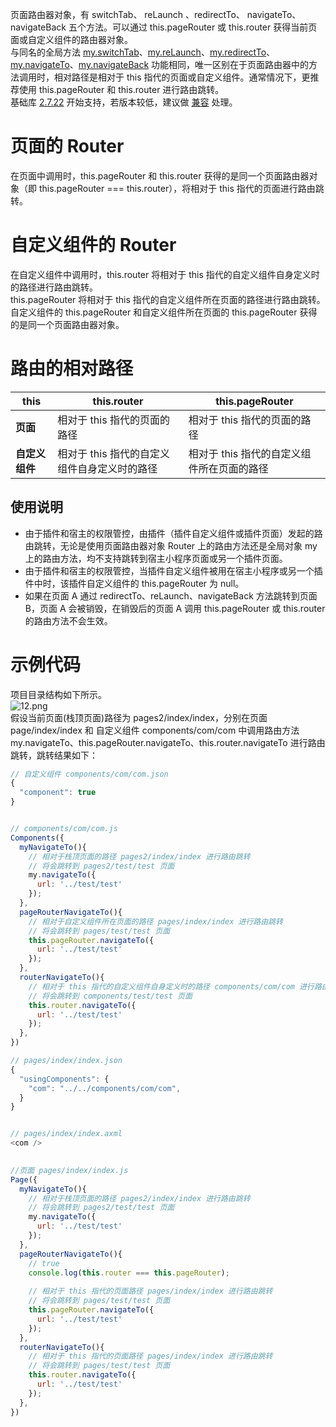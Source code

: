 页面路由器对象，有 switchTab、 reLaunch 、redirectTo、 navigateTo、 navigateBack 五个方法。可以通过 this.pageRouter 或 this.router 获得当前页面或自定义组件的路由器对象。<br />与同名的全局方法 [my.switchTab](https://opendocs.alipay.com/mini/api/ui-tabbar)、[my.reLaunch](https://opendocs.alipay.com/mini/api/hmn54z)、[my.redirectTo](https://opendocs.alipay.com/mini/api/fh18ky)、[my.navigateTo](https://opendocs.alipay.com/mini/api/zwi8gx)、[my.navigateBack](https://opendocs.alipay.com/mini/api/kc5zbx) 功能相同，唯一区别在于页面路由器中的方法调用时，相对路径是相对于 this 指代的页面或自定义组件。通常情况下，更推荐使用 this.pageRouter 和 this.router 进行路由跳转。<br />基础库 [2.7.22](https://opendocs.alipay.com/mini/framework/lib-upgrade-v2) 开始支持，若版本较低，建议做 [兼容](https://opendocs.alipay.com/mini/framework/compatibility) 处理。

# 页面的 Router
在页面中调用时，this.pageRouter 和 this.router 获得的是同一个页面路由器对象（即 this.pageRouter === this.router），将相对于 this 指代的页面进行路由跳转。

# 自定义组件的 Router
在自定义组件中调用时，this.router 将相对于 this 指代的自定义组件自身定义时的路径进行路由跳转。<br />this.pageRouter 将相对于 this 指代的自定义组件所在页面的路径进行路由跳转。自定义组件的 this.pageRouter 和自定义组件所在页面的 this.pageRouter  获得的是同一个页面路由器对象。

# 路由的相对路径
| **this** | **this.router** | **this.pageRouter** |
| --- | --- | --- |
| **页面** | 相对于 this 指代的页面的路径 | 相对于 this 指代的页面的路径 |
| **自定义组件** | 相对于 this 指代的自定义组件自身定义时的路径 | 相对于 this 指代的自定义组件所在页面的路径 |


## 使用说明

- 由于插件和宿主的权限管控，由插件（插件自定义组件或插件页面）发起的路由跳转，无论是使用页面路由器对象 Router 上的路由方法还是全局对象 my 上的路由方法，均不支持跳转到宿主小程序页面或另一个插件页面。
- 由于插件和宿主的权限管控，当插件自定义组件被用在宿主小程序或另一个插件中时，该插件自定义组件的 this.pageRouter 为 null。
- 如果在页面 A 通过 redirectTo、reLaunch、navigateBack 方法跳转到页面 B，页面 A 会被销毁，在销毁后的页面 A 调用 this.pageRouter 或 this.router 的路由方法不会生效。

# 示例代码
项目目录结构如下所示。<br />![12.png](https://cdn.nlark.com/yuque/0/2022/png/179989/1658209600139-81520d04-02bd-49a1-8a42-c9dbe2e85ba5.png#align=left&display=inline&height=267&margin=%5Bobject%20Object%5D&name=12.png&originHeight=534&originWidth=256&size=26153&status=done&style=none&width=128)<br />假设当前页面(栈顶页面)路径为 pages2/index/index，分别在页面 page/index/index 和 自定义组件 components/com/com 中调用路由方法 my.navigateTo、this.pageRouter.navigateTo、this.router.navigateTo 进行路由跳转，跳转结果如下：
```javascript
// 自定义组件 components/com/com.json
{
  "component": true
}


// components/com/com.js
Components({
  myNavigateTo(){
    // 相对于栈顶页面的路径 pages2/index/index 进行路由跳转
    // 将会跳转到 pages2/test/test 页面
    my.navigateTo({
      url: '../test/test'
    });
  },
  pageRouterNavigateTo(){
    // 相对于自定义组件所在页面的路径 pages/index/index 进行路由跳转
    // 将会跳转到 pages/test/test 页面
    this.pageRouter.navigateTo({
      url: '../test/test'
    });
  },
  routerNavigateTo(){
    // 相对于 this 指代的自定义组件自身定义时的路径 components/com/com 进行路由跳转
    // 将会跳转到 components/test/test 页面
    this.router.navigateTo({
      url: '../test/test'
    });
  },
})
```
```javascript
// pages/index/index.json
{
  "usingComponents": {
    "com": "../../components/com/com",
  }
}


// pages/index/index.axml
<com />
  

//页面 pages/index/index.js
Page({
  myNavigateTo(){
    // 相对于栈顶页面的路径 pages2/index/index 进行路由跳转
    // 将会跳转到 pages2/test/test 页面
    my.navigateTo({
      url: '../test/test'
    });
  },
  pageRouterNavigateTo(){
    // true
    console.log(this.router === this.pageRouter);
    
    // 相对于 this 指代的页面路径 pages/index/index 进行路由跳转
    // 将会跳转到 pages/test/test 页面
    this.pageRouter.navigateTo({
      url: '../test/test'
    });
  },
  routerNavigateTo(){
    // 相对于 this 指代的页面路径 pages/index/index 进行路由跳转
    // 将会跳转到 pages/test/test 页面
    this.router.navigateTo({
      url: '../test/test'
    });
  },
})
```
